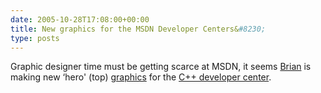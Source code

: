 ```yaml
---
date: 2005-10-28T17:08:00+00:00
title: New graphics for the MSDN Developer Centers&#8230;
type: posts
---
```

Graphic designer time must be getting scarce at MSDN, it seems [Brian](http://www.bufferoverrun.net) is making new &#8216;hero' (top) [graphics](http://storage.msn.com/x1pe-OIVaPPPCsUGhN4jyr3N0HGRd_eck-rn0vqtWYg2txXbuxEvRMtIhvIvDvhfH_JGShZqhjIMdic3qMfI2BkCLGuUSbHxiEynfbllt8HYuWacTsxSwf2b2jfD4GqJhuL) for the [C++ developer center](http://msdn.microsoft.com/visualc).
